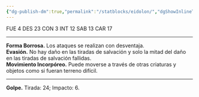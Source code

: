 ```yaml
---
{"dg-publish-dm":true,"permalink":"/statblocks/eidolon/","dgShowInlineTitle":"false"}
---
```


<p><span><span style="display:none"> AC:<span id="ac"><strong>12</strong></span> | HP: <span id="hp">44</span> | IN: <span id="in">4</span></span></span></p><p><span>FUE <span class="dice-roller no-icon" aria-label-position="top" data-dice="d20+-1" aria-label="d20+-1
[5]+-1"><span class="dice-roller-result">4</span></span> DES <span class="dice-roller no-icon" aria-label-position="top" data-dice="d20+4" aria-label="d20+4
[19]+4"><span class="dice-roller-result">23</span></span> CON <span class="dice-roller no-icon" aria-label-position="top" data-dice="d20+1" aria-label="d20+1
[2]+1"><span class="dice-roller-result">3</span></span> INT <span class="dice-roller no-icon" aria-label-position="top" data-dice="d20+0" aria-label="d20+0
[12]+0"><span class="dice-roller-result">12</span></span> SAB <span class="dice-roller no-icon" aria-label-position="top" data-dice="d20+1" aria-label="d20+1
[12]+1"><span class="dice-roller-result">13</span></span> CAR <span class="dice-roller no-icon" aria-label-position="top" data-dice="d20+0" aria-label="d20+0
[17]+0"><span class="dice-roller-result">17</span></span></span></p><p><span><hr>
<p dir="auto"><strong>Forma Borrosa.</strong> Los ataques se realizan con desventaja.<br>
<strong>Evasión.</strong> No hay daño en las tiradas de salvación y solo la mitad del daño en las tiradas de salvación fallidas.<br>
<strong>Movimiento Incorpóreo.</strong> Puede moverse a través de otras criaturas y objetos como si fueran terreno difícil.</p></span></p><p><span><hr>
<p dir="auto"><strong>Golpe.</strong> Tirada: <span class="dice-roller no-icon" aria-label-position="top" data-dice="d20+6" aria-label="d20+6
[18]+6"><span class="dice-roller-result">24</span></span>; Impacto: <span class="dice-roller no-icon" aria-label-position="top" data-dice="d10+4" aria-label="d10+4
[2]+4"><span class="dice-roller-result">6</span></span>.</p></span></p>